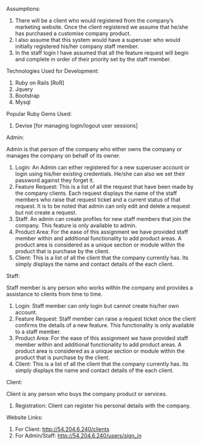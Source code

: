 Assumptions:

1. There will be a client who would registered from the company’s marketing website. Once the client registered we assume that he/she has purchased a customise company product.
2. I also assume that this system would have a superuser who would initially registered his/her company staff member.
3. In the staff login I have assumed that all the feature request will begin and complete in order of their priority set by the staff member.

Technologies Used for Development:

1. Ruby on Rails [RoR]
2. Jquery
3. Bootstrap
4. Mysql


Popular Ruby Gems Used:

1. Devise [for managing login/logout user sessions]


Admin:

Admin is that person of the company who either owns the company or manages the company on behalf of its owner.

1. Login: An Admin can either registered for a new superuser account or login using his/her existing credentials. He/she can also we set their password against they forget it.
2. Feature Request: This is a list of all the request that have been made by the company clients. Each request displays the name of the staff members who raise that request ticket and a current status of that request. It is to be noted that admin can only edit and delete a request but not create a request.
3. Staff: An admin can create profiles for new staff members that join the company. This feature is only available to admin.
4. Product Area: For the ease of this assignment we have provided staff member within and additional functionality to add product areas. A product area is considered as a unique section or module within the product that is purchase by the client.
5. Client: This is a list of all the client that the company currently has. Its simply displays the name and contact details of the each client.

Staff:

Staff member is any person who works within the company and provides a assistance to clients from time to time.

1. Login: Staff member can only login but cannot create his/her own account.
2. Feature Request: Staff member can raise a request ticket once the client confirms the details of a new feature. This functionality is only available to a staff member.
3. Product Area: For the ease of this assignment we have provided staff member within and additional functionality to add product areas. A product area is considered as a unique section or module within the product that is purchase by the client.
4. Client: This is a list of all the client that the company currently has. Its simply displays the name and contact details of the each client.

Client:

Client is any person who buys the company product or services.

1. Registration: Client can register his personal details with the company.


Website Links:

1. For Client: http://54.204.6.240/clients
2. For Admin/Staff: http://54.204.6.240/users/sign_in
